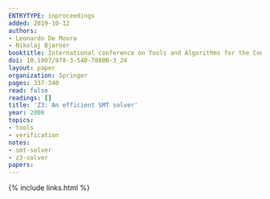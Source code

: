 ```yaml
---
ENTRYTYPE: inproceedings
added: 2019-10-12
authors:
- Leonardo De Moura
- Nikolaj Bjørner
booktitle: International conference on Tools and Algorithms for the Construction and Analysis of Systems
doi: 10.1007/978-3-540-78800-3_24
layout: paper
organization: Springer
pages: 337-340
read: false
readings: []
title: 'Z3: An efficient SMT solver'
year: 2008
topics:
- tools
- verification
notes:
- smt-solver
- z3-solver
papers:
---
```


{% include links.html %}
